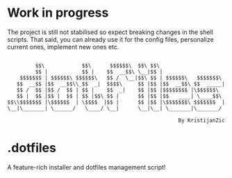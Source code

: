 # Work in progress

The project is still not stabilised so expect breaking changes in the shell scripts. That said, you can already use it for the config files, personalize current ones, implement new ones etc.

```text
                                                                      
         $$\            $$\      $$$$$$\  $$\ $$\                     
         $$ |           $$ |    $$  __$$\ \__|$$ |                    
    $$$$$$$ | $$$$$$\ $$$$$$\   $$ /  \__|$$\ $$ | $$$$$$\   $$$$$$$\ 
   $$  __$$ |$$  __$$\\_$$  _|  $$$$\     $$ |$$ |$$  __$$\ $$  _____|
   $$ /  $$ |$$ /  $$ | $$ |    $$  _|    $$ |$$ |$$$$$$$$ |\$$$$$$\  
   $$ |  $$ |$$ |  $$ | $$ |$$\ $$ |      $$ |$$ |$$   ____| \____$$\ 
$$\\$$$$$$$ |\$$$$$$  | \$$$$  |$$ |      $$ |$$ |\$$$$$$$\ $$$$$$$  |
\__|\_______| \______/   \____/ \__|      \__|\__| \_______|\_______/ 
                                                                      
                                                       By KristijanZic
```

# .dotfiles

A feature-rich installer and dotfiles management script!
